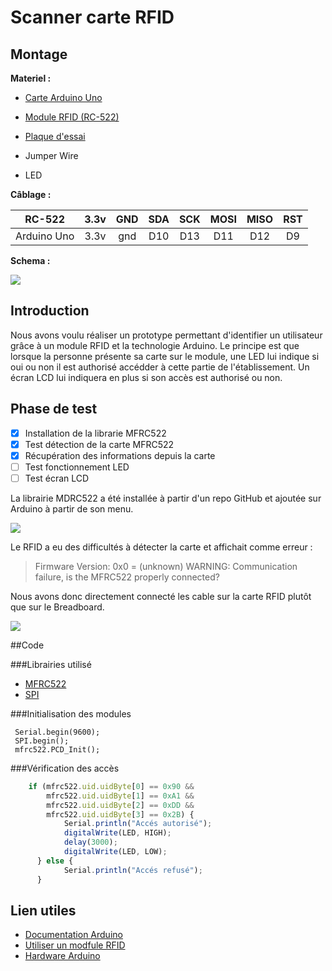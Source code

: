 # Scanner carte RFID

## Montage

**Materiel :**

- [Carte Arduino Uno](https://www.gotronic.fr/art-carte-arduino-uno-12420.htm)

- [Module RFID (RC-522)](https://fr.shopping.rakuten.com/offer/buy/2802988128/cnyo-10-set-crfm-522-rc522-rfid-rf-ic-module-de-capteur-de-carte-a-envoyer-la-carte-s50-fudan-porte-cles.html?t=180112&gclid=CjwKCAjw_b3cBRByEiwAdG8WqlX7mG_J3dCFA2PvHSjEpXXqnvXjIu2XHSZ8sjN8Q-Lc9P-dGNbuDhoC3BYQAvD_BwE&bbaid=3559416029&sort=0&xtatc=PUB-%5Bggp%5D-%5BInformatique%5D-%5BAccessoires%5D-%5B2802988128%5D-%5Bneuf%5D-%5BCNYO%5D&ptnrid=s24llCvmK_dc|pcrid|53434268603|pkw||pmt|&ja2=tsid:67590|cid:285670043|agid:14467128323|tid:pla-89152206803|crid:53434268603|nw:g|rnd:18354825736995777509|dvc:c|adp:1o2)

- [Plaque d'essai]()

- Jumper Wire

- LED


**Câblage :**

| RC-522      | 3.3v | GND  | SDA  | SCK  | MOSI | MISO | RST  |
| ----------- | :--: | :--: | :--: | :--: | :--: | :--: | :--: |
| Arduino Uno | 3.3v | gnd  | D10  | D13  | D11  | D12  |  D9  |



**Schema :**

![](https://www.memorandum.ovh/wp-content/uploads/2016/12/schema_RFID_bb.png)

[(source]: www.memorandum.ovh/

## Introduction
Nous avons voulu réaliser un prototype permettant d'identifier un utilisateur grâce à un module RFID et la technologie Arduino. Le principe est que lorsque la personne présente sa carte sur le module, une LED lui indique si oui ou non il est authorisé  accédder à cette partie de l'établissement. Un écran LCD lui indiquera en plus si son accès est authorisé ou non.

## Phase de test

- [x] Installation de la librarie MFRC522
- [x] Test détection de la carte MFRC522
- [x] Récupération des informations depuis la carte
- [ ] Test fonctionnement LED
- [ ] Test écran LCD

La librairie MDRC522 a été installée à partir d'un repo GitHub et ajoutée sur Arduino à partir de son menu.

![](https://trello-attachments.s3.amazonaws.com/5b8e517eb593be33b7eb2294/5b8e524997a4aa2d3219bbac/0309271c06b4a632894e582f1b3af46d/test01.png)

Le RFID a eu des difficultés à détecter la carte et affichait comme erreur :

> Firmware Version: 0x0 = (unknown) WARNING: Communication failure, is the MFRC522 properly connected?

Nous avons donc directement connecté les cable sur la carte RFID plutôt que sur le Breadboard.

![](https://trello-attachments.s3.amazonaws.com/5b8e517eb593be33b7eb2294/5b8e524997a4aa2d3219bbac/a7f94da2eda37267a42efa20394a4c00/test00.png)


##Code

###Librairies utilisé

- [MFRC522](https://github.com/miguelbalboa/rfid)
- [SPI](https://www.arduino.cc/en/Reference/SPI)

###Initialisation des modules
<pre><code> Serial.begin(9600);
 SPI.begin();      
 mfrc522.PCD_Init();
</code></pre>

###Vérification des accès
```javascript
	if (mfrc522.uid.uidByte[0] == 0x90 && 
		mfrc522.uid.uidByte[1] == 0xA1 && 
		mfrc522.uid.uidByte[2] == 0xDD && 
		mfrc522.uid.uidByte[3] == 0x2B) {
			Serial.println("Accés autorisé");
			digitalWrite(LED, HIGH);
			delay(3000);
			digitalWrite(LED, LOW);
	  } else {
	    	Serial.println("Accés refusé");
  	  }
```
## Lien utiles

- [Documentation Arduino](https://www.arduino.cc/) 
- [Utiliser un modfule RFID](https://www.memorandum.ovh/tuto-arduino-utiliser-un-module-rfid/)
- [Hardware Arduino](https://wiki.mdl29.net/lib/exe/fetch.php?media=elec:arduino_dossier_ressource.pdf)